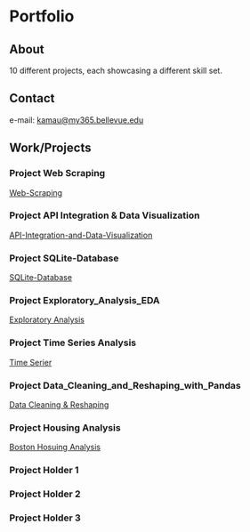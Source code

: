# Portfolio 


## About
10 different projects, each showcasing a different skill set.

## Contact
e-mail: kamau@my365.bellevue.edu

## Work/Projects  

### Project Web Scraping
  [Web-Scraping](https://kau0713.github.io/Web-Scraping/)
  
### Project API Integration & Data Visualization
  [API-Integration-and-Data-Visualization](https://kau0713.github.io/API-Integration-and-Data-Visualization/)

### Project SQLite-Database
  [SQLite-Database](https://kau0713.github.io/SQLite-Database/)

### Project Exploratory_Analysis_EDA
  [Exploratory Analysis](kau0713.github.io/Exploratory_Analysis_EDA/)

### Project Time Series Analysis
  [Time Serier](kau0713.github.io/Time_Series_Analysis/)

### Project Data_Cleaning_and_Reshaping_with_Pandas
  [Data Cleaning & Reshaping](kau0713.github.io/Data_Cleaning_and_Reshaping_with_Pandas/)

### Project Housing Analysis
  [Boston Hosuing Analysis](kau0713.github.io/Boston-Housing-Analysis/)

### Project Holder 1 

### Project Holder 2

### Project Holder 3
